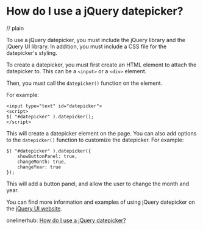 # How do I use a jQuery datepicker?
// plain

To use a jQuery datepicker, you must include the jQuery library and the jQuery UI library. In addition, you must include a CSS file for the datepicker's styling.

To create a datepicker, you must first create an HTML element to attach the datepicker to. This can be a `<input>` or a `<div>` element.

Then, you must call the `datepicker()` function on the element.

For example:
```
<input type="text" id="datepicker">
<script>
$( "#datepicker" ).datepicker();
</script>
```

This will create a datepicker element on the page. You can also add options to the `datepicker()` function to customize the datepicker. For example:
```
$( "#datepicker" ).datepicker({
    showButtonPanel: true,
    changeMonth: true,
    changeYear: true
});
```

This will add a button panel, and allow the user to change the month and year.

You can find more information and examples of using jQuery datepicker on the [jQuery UI website](https://jqueryui.com/datepicker/).

onelinerhub: [How do I use a jQuery datepicker?](https://onelinerhub.com/jquery/how-do-i-use-a-jquery-datepicker)